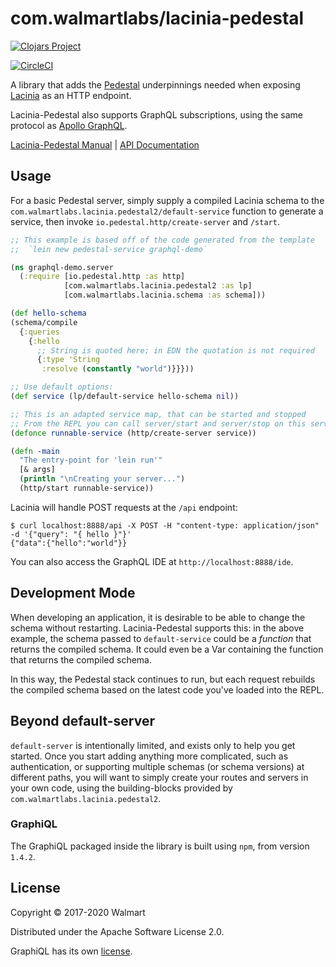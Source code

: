 # com.walmartlabs/lacinia-pedestal

[![Clojars Project](https://img.shields.io/clojars/v/com.walmartlabs/lacinia-pedestal.svg)](https://clojars.org/com.walmartlabs/lacinia-pedestal)

[![CircleCI](https://circleci.com/gh/walmartlabs/lacinia-pedestal.svg?style=svg)](https://circleci.com/gh/walmartlabs/lacinia-pedestal)

A library that adds the
[Pedestal](https://github.com/pedestal/pedestal) underpinnings needed when exposing
[Lacinia](https://github.com/walmartlabs/lacinia) as an HTTP endpoint.

Lacinia-Pedestal also supports GraphQL subscriptions, using the same protocol
as [Apollo GraphQL](https://github.com/apollographql/subscriptions-transport-ws).

[Lacinia-Pedestal Manual](http://lacinia-pedestal.readthedocs.io/en/latest/) |
[API Documentation](http://walmartlabs.github.io/apidocs/lacinia-pedestal/)

## Usage

For a basic Pedestal server, simply supply a compiled Lacinia schema to
the `com.walmartlabs.lacinia.pedestal2/default-service` function to
generate a service, then invoke `io.pedestal.http/create-server` and `/start`.

```clojure
;; This example is based off of the code generated from the template
;;  `lein new pedestal-service graphql-demo`

(ns graphql-demo.server
  (:require [io.pedestal.http :as http]
            [com.walmartlabs.lacinia.pedestal2 :as lp]
            [com.walmartlabs.lacinia.schema :as schema]))

(def hello-schema 
(schema/compile
  {:queries 
    {:hello
      ;; String is quoted here; in EDN the quotation is not required
      {:type 'String
       :resolve (constantly "world")}}}))

;; Use default options:
(def service (lp/default-service hello-schema nil))

;; This is an adapted service map, that can be started and stopped
;; From the REPL you can call server/start and server/stop on this service
(defonce runnable-service (http/create-server service))

(defn -main
  "The entry-point for 'lein run'"
  [& args]
  (println "\nCreating your server...")
  (http/start runnable-service))
```

Lacinia will handle POST requests at the `/api` endpoint:

```
$ curl localhost:8888/api -X POST -H "content-type: application/json" -d '{"query": "{ hello }"}'
{"data":{"hello":"world"}}
```

You can also access the GraphQL IDE at `http://localhost:8888/ide`.

## Development Mode

When developing an application, it is desirable to be able to change the schema
without restarting.
Lacinia-Pedestal supports this: in the above example, the schema passed to
`default-service` could be a _function_ that returns the compiled schema.
It could even be a Var containing the function that returns the compiled schema.

In this way, the Pedestal stack continues to run, but each request rebuilds
the compiled schema based on the latest code you've loaded into the REPL.

## Beyond default-server

`default-server` is intentionally limited, and exists only to help you get started.
Once you start adding anything more complicated, such as authentication, or supporting
multiple schemas (or schema versions) at different paths, 
you will want to simply create your routes and servers in your own code,
using the building-blocks provided by `com.walmartlabs.lacinia.pedestal2`.

### GraphiQL

The GraphiQL packaged inside the library is built using `npm`, from
version `1.4.2`.

## License

Copyright © 2017-2020 Walmart

Distributed under the Apache Software License 2.0.

GraphiQL has its own [license](https://raw.githubusercontent.com/graphql/graphiql/master/LICENSE).
